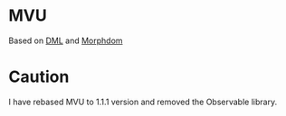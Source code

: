 # MVU

Based on [DML](https://github.com/efpage/DML) and [Morphdom](https://github.com/patrick-steele-idem/morphdom)

# Caution

I have rebased MVU to 1.1.1 version and removed the Observable library. 








